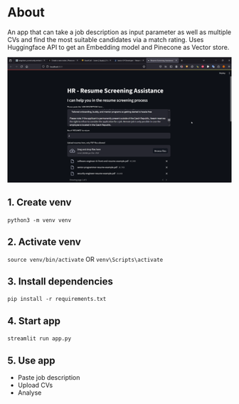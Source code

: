 # About
An app that can take a job description as input parameter as well as multiple CVs and find the most suitable
candidates via a match rating. Uses Huggingface API to get an Embedding model and Pinecone as Vector store.


![Project Example](./Docs/Example.png)

## 1. Create venv
``python3 -m venv venv``

## 2. Activate venv
``source venv/bin/activate``
OR
``venv\Scripts\activate``

## 3. Install dependencies
``pip install -r requirements.txt``

## 4. Start app
``streamlit run app.py``

## 5. Use app
- Paste job description
- Upload CVs
- Analyse
